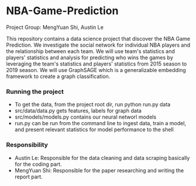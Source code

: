 # NBA-Game-Prediction
Project Group: MengYuan Shi, Austin Le

This repository contains a data science project that discover the NBA Game Prediction. We investigate the social network for individual NBA players and the relationship between each team. We will use team's statistics and players' statistics and analysis for predicting who wins the games by leveraging the team's statistics and players' statistics from 2015 season to 2019 season. We will use GraphSAGE which is a generalizable embedding framework to create a graph classification.

### Running the project
- To get the data, from the project root dir, run python run.py data
- src/data/data.py gets features, labels for graph data
- src/models/models.py contains our neural networl models
- run.py can be run from the command line to ingest data, train a model, and present relevant statistics for model performance to the shell

### Responsibility 
- Austin Le: Responsible for the data cleaning and data scraping basically for the coding part.
- MengYuan Shi: Responsible for the paper researching and writing the report part.

